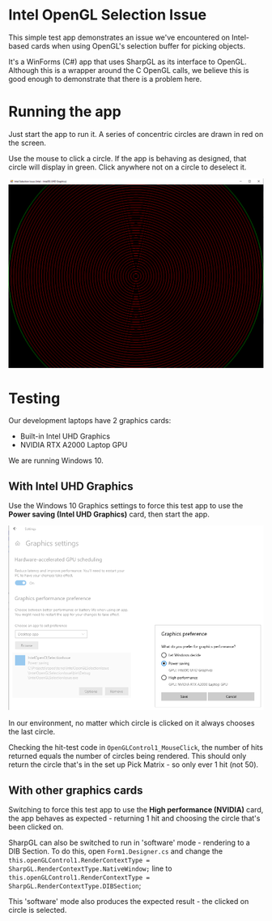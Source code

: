 # Intel OpenGL Selection Issue
This simple test app demonstrates an issue we've encountered on Intel-based cards when using OpenGL's selection buffer for picking objects.

It's a WinForms (C#) app that uses SharpGL as its interface to OpenGL.  Although this is a wrapper around the C OpenGL calls, we believe this is
good enough to demonstrate that there is a problem here.

# Running the app
Just start the app to run it.  A series of concentric circles are drawn in red on the screen.

Use the mouse to click a circle.  If the app is behaving as designed, that circle will display in green.  Click anywhere not on a circle
to deselect it.

![Running the app](Media/selection_issue_app.png)

# Testing
Our development laptops have 2 graphics cards:
* Built-in Intel UHD Graphics
* NVIDIA RTX A2000 Laptop GPU

We are running Windows 10.

## With Intel UHD Graphics

Use the Windows 10 Graphics settings to force this test app to use the **Power saving (Intel UHD Graphics)** card, then start the app.

![Choose Graphics Settings](Media/choose_graphics_settings.png)

In our environment, no matter which circle is clicked on it always chooses the last circle.

Checking the hit-test code in `OpenGLControl1_MouseClick`, the number of hits returned equals the number of circles being rendered.  This
should only return the circle that's in the set up Pick Matrix - so only ever 1 hit (not 50).

## With other graphics cards

Switching to force this test app to use the **High performance (NVIDIA)** card, the app behaves as expected - returning 1 hit and choosing the
circle that's been clicked on.

SharpGL can also be switched to run in 'software' mode - rendering to a DIB Section. To do this, open `Form1.Designer.cs` and change
the `this.openGLControl1.RenderContextType = SharpGL.RenderContextType.NativeWindow;` line to
`this.openGLControl1.RenderContextType = SharpGL.RenderContextType.DIBSection`;

This 'software' mode also produces the expected result - the clicked on circle is selected.

